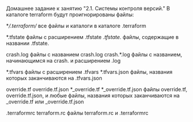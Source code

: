 Домашнее задание к занятию "2.1. Системы контроля версий."
В каталоге terraform будут проигнорированы файлы:

**/.terraform/*
все файлы и каталоги в каталоге .terraform

*.tfstate
файлы с расширением .tfstate
*.tfstate.*
файлы, содержащие в названии .tfstate.

crash.log
файлы с названием crash.log
crash.*.log
файлы с названием, начинающимся на crash. и расширением .log

*.tfvars
файлы с расширением .tfvars
*.tfvars.json
файлы, названия которых заканчиваются на .tfvars.json

override.tf
override.tf.json
*_override.tf
*_override.tf.json
файлы override.tf, override.tf.json, и любые файлы, названия которых заканчиваются на _override.tf или _override.tf.json

.terraformrc
terraform.rc
файлы terraform.rc и .terraformrc

